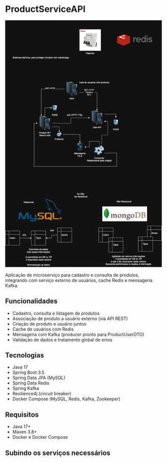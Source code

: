 # ProductServiceAPI

![Arquitetura de Microserviços](microservicos.jpg)

Aplicação de microserviço para cadastro e consulta de produtos, integrando com serviço externo de usuários, cache Redis e mensageria Kafka.

## Funcionalidades
- Cadastro, consulta e listagem de produtos
- Associação de produto a usuário externo (via API REST)
- Criação de produto e usuário juntos
- Cache de usuários com Redis
- Mensageria com Kafka (producer pronto para ProductUserDTO)
- Validação de dados e tratamento global de erros

## Tecnologias
- Java 17
- Spring Boot 3.5
- Spring Data JPA (MySQL)
- Spring Data Redis
- Spring Kafka
- Resilience4j (circuit breaker)
- Docker Compose (MySQL, Redis, Kafka, Zookeeper)

## Requisitos
- Java 17+
- Maven 3.8+
- Docker e Docker Compose

## Subindo os serviços necessários